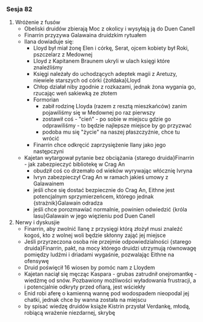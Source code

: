 ### Sesja 82
1. Wróżenie z fusów
	- Obeliski druidów zbierają Moc z okolicy i wysyłają ją do Duen Canell
	- Finarrin przyzywa Galawaina druidzkim rytuałem
	- Ilana dowiaduje się:
		- Lloyd był miał żonę Elen i córkę, Serat, ojcem kobiety był Roki, pszczelarz z Medownej
		- Lloyd z Kapitanem Braunem ukryli w ulach księgi które znaleźliśmy
		- Księgi należały do uchodzących adeptek magii z Aretuzy, niewiele starszych od córki {żołdaka}Lloyd
		- Chłop działał niby zgodnie z rozkazami, jednak żona wygania go, rzucając weń sakiewką ze złotem
		- Formorian
			- zabił rodzinę Lloyda (razem z resztą mieszkańców) zanim pojawiliśmy się w Medownej po raz pierwszy
			- zostawił coś - "cień" - po sobie w miejscu gdzie go odprawiliśmy - to będzie najlepsze miejsce by go przyzwać
			- podoba mu się "życie" na naszej płaszczyźnie, chce tu wrócić
		- Finarrin chce odkręcić zaprzysiężenie Ilany jako jego następczyni
	- Kajetan wytargował pytanie bez obciążania {starego druida}Finarrin - jak zabezpieczyć bibliotekę w Crag An
		- obudził coś co drzemało od wieków wyrywając włócznię Ivryna
		- Ivryn zabezpieczył Crag An w ramach jakieś umowy z Galawainem
		- jeśli chce się dostać bezpiecznie do Crag An, Eithne jest potencjalnym sprzymierzeńcem, którego jednak {strażnik}Galawain odradza
		- jeśli chce porozmawiać normalnie, powinien odwiedzić {króla lasu}Galawain w jego więzieniu pod Duen Canell
2. Nerwy i dyskusjie
	- Finarrin, aby zwolnić Ilanę z przysięgi którą złożył musi znaleźć kogoś, kto z wolnej woli będzie skłonny zająć jej miejsce
	- Jeśli przyrzeczona osoba nie przejmie odpowiedzialności {starego druida}Finarrin, pakt, na mocy którego druidzi utrzymują równowagę pomiędzy ludźmi i driadami wygaśnie, pozwalając Eithne na ofensywę
	- Druid poświęcił 16 wiosen by pomóc nam z Lloydem
	- Kajetan naciął się męcząc Kaspara - grubas zatrudnił onejromantkę - wiedźmę od snów. Pozbawiony możliwości wyładowania frustracji, a i potencjalnie odkryty przed ofiarą, jest wściekły
	- Enid robi aferę o kamienną wannę pod wodospadem nieopodal jej chatki, jednak chce by wanna została na miejscu
	- by spisać wiedzę druidów książe Kistrin przysłał Verdankę, młodą, robiącą wrażenie niezdarnej, skrybę